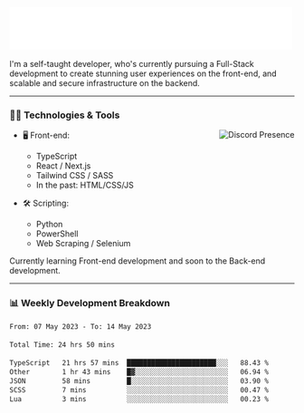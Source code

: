 <img src="assets/wave.svg" alt=":wave:" />

I'm a self-taught developer, who's currently pursuing a Full-Stack development to create stunning user experiences on the front-end, and scalable and secure infrastructure on the backend.

---

### 🧑‍💻 Technologies & Tools

<a href="https://discord.com/users/414304208649453568" target="_blank" rel="nofollow">
   <img src="https://lanyard-profile-readme.vercel.app/api/414304208649453568?idleMessage=Probably%20doing%20something%20else..." alt="Discord Presence" align="right">
</a>

- 🖥️ Front-end:

  - TypeScript
  - React / Next.js
  - Tailwind CSS / SASS
  - In the past: HTML/CSS/JS

- 🛠 Scripting:

  - Python
  - PowerShell
  - Web Scraping / Selenium

Currently learning Front-end development and soon to the Back-end development.

---

### 📊 Weekly Development Breakdown

<!-- ![ccrsxx's GitHub Stats](https://github-readme-stats.vercel.app/api?username=ccrsxx&count_private=true&theme=tokyonight) -->
<!-- ![ccrsxx's Top Langs](https://github-readme-stats.vercel.app/api/top-langs/?username=ccrsxx&hide=lua,java,html&theme=tokyonight) -->

<!--START_SECTION:waka-->

```text
From: 07 May 2023 - To: 14 May 2023

Total Time: 24 hrs 50 mins

TypeScript   21 hrs 57 mins  ██████████████████████░░░   88.43 %
Other        1 hr 43 mins    █▓░░░░░░░░░░░░░░░░░░░░░░░   06.94 %
JSON         58 mins         █░░░░░░░░░░░░░░░░░░░░░░░░   03.90 %
SCSS         7 mins          ░░░░░░░░░░░░░░░░░░░░░░░░░   00.47 %
Lua          3 mins          ░░░░░░░░░░░░░░░░░░░░░░░░░   00.23 %
```

<!--END_SECTION:waka-->
